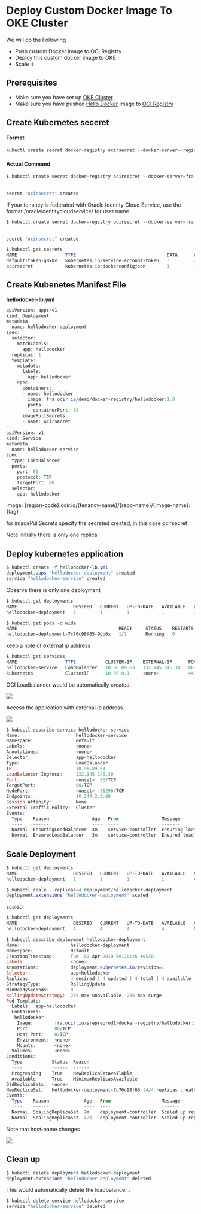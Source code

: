 # Deploy Custom Docker Image To OKE Cluster

We will do the Following

* Push custom Docker image to OCI Registry
* Deploy this custom docker image to OKE
* Scale it

## Prerequisites
* Make sure you have set up [OKE Cluster](OracleContainerEngineForKubernetes.md)
* Make sure you have pushed [Hello Docker](https://github.com/enabling-cloud/docker-learning/blob/master/HelloDockerImage.md) Image to [OCI Registry](OCIRegistry.md)


## Create Kubernetes seceret


#### Format
```Powershell
kubectl create secret docker-registry ocirsecret --docker-server=<region-code>.ocir.io --docker-username='<tenancy-name>/<oci-username>' --docker-password='<oci-auth-token>' --docker-email='<email-address>'
```

#### Actual Command
```Powershell
$ kubectl create secret docker-registry ocirsecret --docker-server=fra.ocir.io --docker-username=demo/nadeem@abc.com --docker-password=A<AFDS}r2[754:{o> --docker-email=nadeem@abc.com
 
 
secret "ocirsecret" created
```

If your tenancy is federated with Oracle Identity Cloud Service, use the format <tenancy-name>/oracleidentitycloudservice/<username> for user name

```Powershell
$ kubectl create secret docker-registry ocirsecret --docker-server=fra.ocir.io --docker-username=demo/oracleidentitycloudservice/nadeem@abc.com --docker-password=A<AFDS}r2[754:{o> --docker-email=nadeem@abc.com
 
 
secret "ocirsecret" created
```


```Powershell
$ kubectl get secrets
NAME                  TYPE                                  DATA      AGE
default-token-g8xkv   kubernetes.io/service-account-token   3         20m
ocirsecret            kubernetes.io/dockerconfigjson        1         12s
```

## Create Kubenetes Manifest File

**hellodocker-lb.yml**
```Powershell
apiVersion: apps/v1
kind: Deployment
metadata:
  name: hellodocker-deployment
spec:
  selector:
    matchLabels:
      app: hellodocker
  replicas: 1
  template:
    metadata:
      labels:
        app: hellodocker
    spec:
      containers:
      - name: hellodocker  
        image: fra.ocir.io/demo/docker-registry/hellodocker:1.0
        ports:
        - containerPort: 80
      imagePullSecrets:
      - name: ocirsecret
---
apiVersion: v1
kind: Service
metadata:
  name: hellodocker-service
spec:
  type: LoadBalancer
  ports:
  - port: 80
    protocol: TCP
    targetPort: 80
  selector:
    app: hellodocker
```

image: {region-code}.ocir.io/{tenancy-name}/{repo-name}/{image-name}:{tag}


for imagePullSecrets specify the secreted created, in this case ocirsecret



Note initially there is only one replica

## Deploy kubernetes application

```Powershell
$ kubectl create -f hellodocker-lb.yml
deployment.apps "hellodocker-deployment" created
service "hellodocker-service" created
```

Observe there is only one deployment

```Powershell
$ kubectl get deployments
NAME                     DESIRED   CURRENT   UP-TO-DATE   AVAILABLE   AGE
hellodocker-deployment   1         1         1            1           29s
```


```Powershell
$ kubectl get pods -o wide
NAME                                      READY     STATUS    RESTARTS   AGE       IP           NODE
hellodocker-deployment-7c76c98f65-9pb6x   1/1       Running   0          38s       10.244.2.2   10.0.11.2
```
keep a note of external ip address

```Powershell
$ kubectl get services
NAME                  TYPE           CLUSTER-IP    EXTERNAL-IP      PORT(S)        AGE
hellodocker-service   LoadBalancer   10.96.89.63   132.145.246.30   80:31296/TCP   57s
kubernetes            ClusterIP      10.96.0.1     <none>           443/TCP        28m
```

OCI Loadbalancer would be automatically created.

![](../resources/custom-docker-deploy-oke.png)

Access the application with external ip address.

![](../resources/hello-docker-oke.png)



```Powershell
$ kubectl describe service hellodocker-service
Name:                     hellodocker-service
Namespace:                default
Labels:                   <none>
Annotations:              <none>
Selector:                 app=hellodocker
Type:                     LoadBalancer
IP:                       10.96.89.63
LoadBalancer Ingress:     132.145.246.30
Port:                     <unset>  80/TCP
TargetPort:               80/TCP
NodePort:                 <unset>  31296/TCP
Endpoints:                10.244.2.2:80
Session Affinity:         None
External Traffic Policy:  Cluster
Events:
  Type    Reason                Age   From                Message
  ----    ------                ----  ----                -------
  Normal  EnsuringLoadBalancer  4m    service-controller  Ensuring load balancer
  Normal  EnsuredLoadBalancer   3m    service-controller  Ensured load balancer
```

## Scale Deployment

```Powershell
$ kubectl get deployments
NAME                     DESIRED   CURRENT   UP-TO-DATE   AVAILABLE   AGE
hellodocker-deployment   1         1         1            1           4m
```

```Powershell
$ kubectl scale --replicas=4 deployment/hellodocker-deployment
deployment.extensions "hellodocker-deployment" scaled
```
scaled

```Powershell
$ kubectl get deployments
NAME                     DESIRED   CURRENT   UP-TO-DATE   AVAILABLE   AGE
hellodocker-deployment   4         4         4            4           6m
```



```Powershell
$ kubectl describe deployment hellodocker-deployment
Name:                   hellodocker-deployment
Namespace:              default
CreationTimestamp:      Tue, 02 Apr 2019 00:20:25 +0530
Labels:                 <none>
Annotations:            deployment.kubernetes.io/revision=1
Selector:               app=hellodocker
Replicas:               4 desired | 4 updated | 4 total | 4 available | 0 unavailable
StrategyType:           RollingUpdate
MinReadySeconds:        0
RollingUpdateStrategy:  25% max unavailable, 25% max surge
Pod Template:
  Labels:  app=hellodocker
  Containers:
   hellodocker:
    Image:        fra.ocir.io/srepreprod1/docker-registry/hellodocker:1.0
    Port:         80/TCP
    Host Port:    0/TCP
    Environment:  <none>
    Mounts:       <none>
  Volumes:        <none>
Conditions:
  Type           Status  Reason
  ----           ------  ------
  Progressing    True    NewReplicaSetAvailable
  Available      True    MinimumReplicasAvailable
OldReplicaSets:  <none>
NewReplicaSet:   hellodocker-deployment-7c76c98f65 (4/4 replicas created)
Events:
  Type    Reason             Age   From                   Message
  ----    ------             ----  ----                   -------
  Normal  ScalingReplicaSet  7m    deployment-controller  Scaled up replica set hellodocker-deployment-7c76c98f65 to 1
  Normal  ScalingReplicaSet  47s   deployment-controller  Scaled up replica set hellodocker-deployment-7c76c98f65 to 4
```

Note that host-name changes 



![](../resources/clustered-docker-image.png)


## Clean up

```Powershell
$ kubectl delete deployment hellodocker-deployment
deployment.extensions "hellodocker-deployment" deleted
```

This would automatically delete the loadbalancer .

```Powershell
$ kubectl delete service hellodocker-service
service "hellodocker-service" deleted
```

